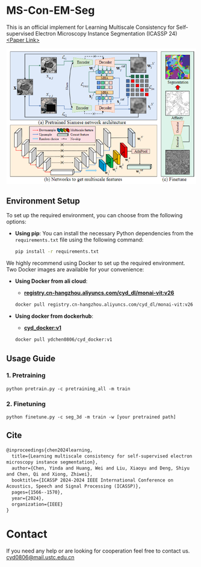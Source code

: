 # MS-Con-EM-Seg
This is an official implement for Learning Multiscale Consistency for Self-supervised Electron Microscopy Instance Segmentation (ICASSP 24)
[\<Paper Link\>](https://arxiv.org/abs/2308.09917)

![The pipeline of our proposed methods](framework.png)

## Environment Setup

To set up the required environment, you can choose from the following options:

- **Using pip**:
  You can install the necessary Python dependencies from the `requirements.txt` file using the following command:

  ```bash
  pip install -r requirements.txt

We highly recommend using Docker to set up the required environment. Two Docker images are available for your convenience:

- **Using Docker from ali cloud**:
  - [**registry.cn-hangzhou.aliyuncs.com/cyd_dl/monai-vit:v26**](https://registry.cn-hangzhou.aliyuncs.com/cyd_dl/monai-vit:v26)
  
  ```bash
  docker pull registry.cn-hangzhou.aliyuncs.com/cyd_dl/monai-vit:v26
  
- **Using docker from dockerhub**:
  - [**cyd_docker:v1**](https://ydchen0806/cyd_docker:v1)
  
  ```bash
  docker pull ydchen0806/cyd_docker:v1

## Usage Guide

### 1. Pretraining
```
python pretrain.py -c pretraining_all -m train
```
### 2. Finetuning
```
python finetune.py -c seg_3d -m train -w [your pretrained path]
```

## Cite
```
@inproceedings{chen2024learning,
  title={Learning multiscale consistency for self-supervised electron microscopy instance segmentation},
  author={Chen, Yinda and Huang, Wei and Liu, Xiaoyu and Deng, Shiyu and Chen, Qi and Xiong, Zhiwei},
  booktitle={ICASSP 2024-2024 IEEE International Conference on Acoustics, Speech and Signal Processing (ICASSP)},
  pages={1566--1570},
  year={2024},
  organization={IEEE}
}
```
# Contact 
If you need any help or are looking for cooperation feel free to contact us. cyd0806@mail.ustc.edu.cn
